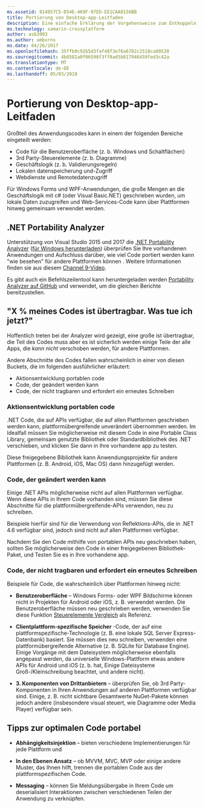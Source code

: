 ```yaml
---
ms.assetid: 814857C5-D54E-469F-97ED-EE1CAA0156BB
title: Portierung von Desktop-app-Leitfaden
description: Eine einfache Erklärung der Vorgehensweise zum Entkoppeln von vorhandenen Windows Forms oder WPF-apps zum Erstellen von plattformübergreifenden apps für Mac OS, iOS, Android sowie universelle Windows-Plattform/Windows 10 ausgeführt werden soll.
ms.technology: xamarin-crossplatform
author: asb3993
ms.author: amburns
ms.date: 04/26/2017
ms.openlocfilehash: 35ffb9c92b5d3faf48f3e76a6702c2518ca80538
ms.sourcegitcommit: 4b0582a0f06598f3ff8ad5b817946459fed3c42a
ms.translationtype: MT
ms.contentlocale: de-DE
ms.lasthandoff: 05/03/2018
---
```

# <a name="desktop-app-porting-guidance"></a>Portierung von Desktop-app-Leitfaden

Großteil des Anwendungscodes kann in einem der folgenden Bereiche eingeteilt werden:

* Code für die Benutzeroberfläche (z. b. Windows und Schaltflächen)
* 3rd Party-Steuerelemente (z. b. Diagramme)
* Geschäftslogik (z. b. Validierungsregeln)
* Lokalen datenspeicherung und-Zugriff
* Webdienste und Remotedatenzugriff

Für Windows Forms und WPF-Anwendungen, die große Mengen an die Geschäftslogik mit c# (oder Visual Basic.NET) geschrieben wurden, um lokale Daten zuzugreifen und Web-Services-Code kann über Plattformen hinweg gemeinsam verwendet werden.

## <a name="net-portability-analyzer"></a>.NET Portability Analyzer

Unterstützung von Visual Studio 2015 und 2017 die [.NET Portability Analyzer](https://docs.microsoft.com/en-us/dotnet/articles/standard/portability-analyzer) ([für Windows herunterladen](https://marketplace.visualstudio.com/items?itemName=ConnieYau.NETPortabilityAnalyzer)) überprüfen Sie Ihre vorhandenen Anwendungen und Aufschluss darüber, wie viel Code portiert werden kann "wie besehen" für andere Plattformen können . Weitere Informationen finden sie aus diesem [Channel 9-Video](https://channel9.msdn.com/Blogs/Seth-Juarez/A-Brief-Look-at-the-NET-Portability-Analyzer).

Es gibt auch ein Befehlszeilentool kann heruntergeladen werden [Portability Analyzer auf GitHub](https://github.com/Microsoft/dotnet-apiport) und verwendet, um die gleichen Berichte bereitzustellen.

## <a name="x-of-my-code-is-portable-what-next"></a>"X % meines Codes ist übertragbar. Was tue ich jetzt?"

Hoffentlich treten bei der Analyzer wird gezeigt, eine große ist übertragbar, die Teil des Codes muss aber es ist sicherlich werden einige Teile der alle Apps, die _kann nicht_ verschoben werden, für andere Plattformen.

Andere Abschnitte des Codes fallen wahrscheinlich in einer von diesen Buckets, die im folgenden ausführlicher erläutert:

* Aktionsentwicklung portablen code
* Code, der geändert werden kann
* Code, der nicht tragbaren und erfordert ein erneutes Schreiben

### <a name="re-useable-portable-code"></a>Aktionsentwicklung portablen code

.NET Code, die auf APIs verfügbar, die auf allen Plattformen geschrieben werden kann, plattformübergreifende unverändert übernommen werden. Im Idealfall müssen Sie möglicherweise mit diesem Code in eine Portable Class Library, gemeinsam genutzte Bibliothek oder Standardbibliothek des .NET verschieben, und klicken Sie dann in Ihre vorhandene app zu testen.

Diese freigegebene Bibliothek kann Anwendungsprojekte für andere Plattformen (z. B. Android, iOS, Mac OS) dann hinzugefügt werden.

### <a name="code-that-requires-changes"></a>Code, der geändert werden kann

Einige .NET APIs möglicherweise nicht auf allen Plattformen verfügbar. Wenn diese APIs in Ihrem Code vorhanden sind, müssen Sie diese Abschnitte für die plattformübergreifende-APIs verwenden, neu zu schreiben.

Beispiele hierfür sind für die Verwendung von Reflektions-APIs, die in .NET 4.6 verfügbar sind, jedoch sind nicht auf allen Plattformen verfügbar.

Nachdem Sie den Code mithilfe von portablen APIs neu geschrieben haben, sollten Sie möglicherweise den Code in einer freigegebenen Bibliothek-Paket, und Testen Sie es in Ihre vorhandene app.

### <a name="code-that-isnt-portable-and-requires-a-re-write"></a>Code, der nicht tragbaren und erfordert ein erneutes Schreiben

Beispiele für Code, die wahrscheinlich über Plattformen hinweg nicht:

- **Benutzeroberfläche** – Windows Forms- oder WPF Bildschirme können nicht in Projekten für Android oder iOS, z. B. verwendet werden. Die Benutzeroberfläche müssen neu geschrieben werden, verwenden Sie diese Funktion [Steuerelemente Vergleich](~/cross-platform/desktop/controls/index.md) als Referenz.

- **Clientplattform-spezifische Speicher** -Code, der auf eine plattformspezifische-Technologie (z. B. eine lokale SQL Server Express-Datenbank) basiert. Sie müssen dies neu schreiben, verwenden eine plattformübergreifende Alternative (z. B. SQLite für Database Engine).
Einige Vorgänge mit dem Dateisystem möglicherweise ebenfalls angepasst werden, da universelle Windows-Plattform etwas andere APIs für Android und iOS (z. b. hat, Einige Dateisysteme Groß-/Kleinschreibung beachtet, und andere nicht).

- **3. Komponenten von Drittanbietern** – überprüfen Sie, ob 3rd Party-Komponenten in Ihren Anwendungen auf anderen Plattformen verfügbar sind. Einige, z. B. nicht sichtbare Gesamtwerte NuGet-Pakete können jedoch andere (insbesondere visual steuert, wie Diagramme oder Media Player) verfügbar sein.

## <a name="tips-for-making-code-portable"></a>Tipps zur optimalen Code portabel

- **Abhängigkeitsinjektion** – bieten verschiedene Implementierungen für jede Plattform und

- **In den Ebenen Ansatz** – ob MVVM, MVC, MVP oder einige andere Muster, das Ihnen hilft, trennen die portablen Code aus der plattformspezifischen Code.

- **Messaging** – können Sie Meldungsübergabe in Ihrem Code um deserialisiert Interaktionen zwischen verschiedenen Teilen der Anwendung zu verknüpfen.

